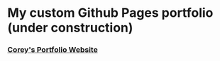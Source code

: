 # My custom Github Pages portfolio (under construction)

### [Corey's Portfolio Website](https://corey-new.github.io)
